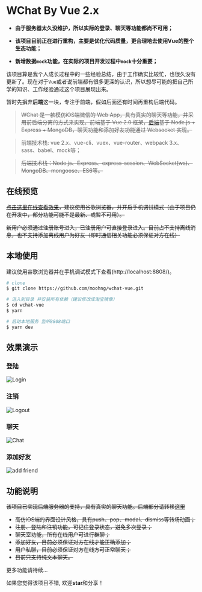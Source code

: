 # WChat By Vue 2.x

- **由于服务器太久没维护，所以实际的登录、聊天等功能都尚不可用；**

- **该项目目前正在进行重构，主要是优化代码质量，更合理地去使用Vue的整个生态功能；**

- **新增数据`mock`功能，在实际的项目开发过程中`mock`十分重要；**

该项目算是我个人成长过程中的一些经验总结，由于工作确实比较忙，也很久没有更新了。现在对于`Vue`或者说前端都有很多更深的认识，所以想尽可能的把自己所学的知识、工作经验通过这个项目展现出来。

暂时先摒弃**后端**这一块，专注于前端，假如后面还有时间再重构后端代码。

> ~~WChat 是一款模仿iOS端微信的 Web App，具有真实的聊天等功能，并采用前后端分离的方式来实现。前端基于 Vue 2.0 框架，[后端](https://github.com/moohng/wchat-sv)基于 Node.js + Express + MongoDB，聊天功能和添加好友功能通过 Websocket 实现。~~

> 前端技术栈: vue 2.x、vue-cli、vuex、vue-router、webpack 3.x、sass、babel、mock等；

> ~~后端技术栈：Node.js、Express、express-session、WebSocket(ws)、MongoDB、mongoose、ES6等。~~

## 在线预览

~~[点击这里在线查看效果](http://mohng.com/wchat-vue)，建议使用谷歌浏览器，并开启手机调试模式（由于项目仍在开发中，部分功能可能不是最新、或暂不可用）。~~

~~新用户必须通过注册账号进入，已注册用户可直接登录进入。目前占不支持离线消息，也不支持添加离线用户为好友（即时通信相关功能必须保证对方在线）~~

## 本地使用

建议使用谷歌浏览器并在手机调试模式下查看(http://localhost:8808/)。

``` bash
# clone
$ git clone https://github.com/moohng/wchat-vue.git

# 进入到目录 并安装所有依赖（建议修改成淘宝镜像）
$ cd wchat-vue
$ yarn

# 启动本地服务 监听8808端口
$ yarn dev
```

## 效果演示

### 登陆

![Login](http://moohng.oss-cn-shenzhen.aliyuncs.com/wchat/login.gif)

### 注销

![Logout](http://moohng.oss-cn-shenzhen.aliyuncs.com/wchat/logout.gif)

### 聊天

![Chat](http://moohng.oss-cn-shenzhen.aliyuncs.com/wchat/chatroom.gif)

### 添加好友

![add friend](http://moohng.oss-cn-shenzhen.aliyuncs.com/wchat/add-friend.gif)

## 功能说明

~~该项目已实现后端服务器的支持，具有真实的聊天功能。后端部分请转移[这里](https://github.com/moohng/wchat-sv)~~

- ~~高仿iOS端的界面设计风格，具有push、pop、modal、dismiss等转场动画；~~
- ~~注册、登陆和注销功能，可记住登录状态，避免多次登录；~~
- ~~聊天室功能，所有在线用户可进行群聊；~~
- ~~添加好友，目前必须保证对方在线才能正确添加；~~
- ~~用户私聊，目前必须保证对方在线方可正常聊天；~~
- ~~目前只支持纯文本聊天。~~

更多功能请待续...

如果您觉得该项目不错, 欢迎**star**和分享！
